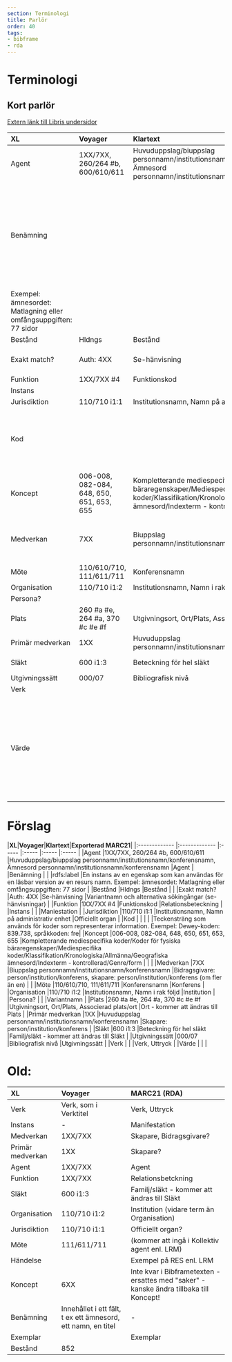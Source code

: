```yaml
---
section: Terminologi
title: Parlör
order: 40
tags:
- bibframe
- rda
---
```


# Terminologi
## Kort parlör

[Extern länk till Libris undersidor](http://www.kb.se/libris/Om-LIBRIS/Introduktion-till-nya-Libris-och-XL/BIBFRAME-svensk-terminologi/)

|**XL**|**Voyager**|**Klartext**|**RDA**|**RDF**|**Kommentar**|
|:------------- |:------------- |:----- |:----- |:----- |:----- |
|Agent |1XX/7XX, 260/264 #b, 600/610/611 |Huvuduppslag/biuppslag personnamn/institutionsnamn/konferensnamn, Ämnesord personnamn/institutionsnamn/konferensnamn |Agent | | |
|Benämning | | |rdfs:label |En instans av en egenskap som kan användas för en läsbar version av en resurs namn.
Exempel: ämnesordet: Matlagning eller omfångsuppgiften: 77 sidor |
|Bestånd |Hldngs |Bestånd | | | |
|Exakt match? |Auth: 4XX |Se-hänvisning |Variantnamn och alternativa sökingångar (se-hänvisningar) | | |
|Funktion |1XX/7XX #4 |Funktionskod |Relationsbeteckning | | |
|Instans | | |Maniestation | | |
|Jurisdiktion |110/710 i1:1 |Institutionsnamn, Namn på administrativ enhet |Officiellt organ | | |
|Kod | | | | |Teckensträng som används för koder som representerar information. Exempel: Dewey-koden: 839.738, språkkoden: fre|
|Koncept |006-008, 082-084, 648, 650, 651, 653, 655 |Kompletterande mediespecifika koder/Koder för fysiska bäraregenskaper/Mediespecifika koder/Klassifikation/Kronologiska/Allmänna/Geografiska ämnesord/Indexterm - kontrollerad/Genre/form |- |- | |skos:concept | |
|Medverkan |7XX |Biuppslag personnamn/institutionsnamn/konferensnamn |Bidragsgivare: person/institution/konferens, skapare: person/institution/konferens (om fler än en) | |
|Möte |110/610/710, 111/611/711 |Konferensnamn |Konferens | | |
|Organisation |110/710 i1:2 |Institutionsnamn, Namn i rak följd |Institution | | |
|Persona? | | |Variantnamn | | |
|Plats |260 #a #e, 264 #a, 370 #c #e #f |Utgivningsort, Ort/Plats, Associerad plats/ort |Ort - kommer att ändras till Plats | | |
|Primär medverkan |1XX |Huvuduppslag personnamn/institutionsnamn/konferensnamn |Skapare: person/institution/konferens | | |
|Släkt |600 i1:3 |Beteckning för hel släkt |Familj/släkt - kommer att ändras till Släkt | | |
|Utgivningssätt |000/07 |Bibliografisk nivå |Utgivningssätt | | |
|Verk | | |Verk, Uttryck | | |
|Värde | | | |rdf:value |En instans av en egenskap som kan användas för att beskriva strukturerade värden. Exempel: ISBN: 9789185352951, ISSN: 0065-0897, systemnummer: 13457927 |

# Förslag 

|**XL**|**Voyager**|**Klartext**|**Exporterad MARC21**|
|:------------- |:------------- |:----- |:----- |:----- |:----- |
|Agent |1XX/7XX, 260/264 #b, 600/610/611 |Huvuduppslag/biuppslag personnamn/institutionsnamn/konferensnamn, Ämnesord personnamn/institutionsnamn/konferensnamn |Agent |
|Benämning | | |rdfs:label |En instans av en egenskap som kan användas för en läsbar version av en resurs namn.
Exempel: ämnesordet: Matlagning eller omfångsuppgiften: 77 sidor |
|Bestånd |Hldngs |Bestånd | |
|Exakt match? |Auth: 4XX |Se-hänvisning |Variantnamn och alternativa sökingångar (se-hänvisningar) | 
|Funktion |1XX/7XX #4 |Funktionskod |Relationsbeteckning | 
|Instans | | |Maniestation | 
|Jurisdiktion |110/710 i1:1 |Institutionsnamn, Namn på administrativ enhet |Officiellt organ | 
|Kod | | | | |Teckensträng som används för koder som representerar information. Exempel: Dewey-koden: 839.738, språkkoden: fre|
|Koncept |006-008, 082-084, 648, 650, 651, 653, 655 |Kompletterande mediespecifika koder/Koder för fysiska bäraregenskaper/Mediespecifika koder/Klassifikation/Kronologiska/Allmänna/Geografiska ämnesord/Indexterm - kontrollerad/Genre/form | | | 
|Medverkan |7XX |Biuppslag personnamn/institutionsnamn/konferensnamn |Bidragsgivare: person/institution/konferens, skapare: person/institution/konferens (om fler än en) | |
|Möte |110/610/710, 111/611/711 |Konferensnamn |Konferens | 
|Organisation |110/710 i1:2 |Institutionsnamn, Namn i rak följd |Institution | 
|Persona? | | |Variantnamn | 
|Plats |260 #a #e, 264 #a, 370 #c #e #f |Utgivningsort, Ort/Plats, Associerad plats/ort |Ort - kommer att ändras till Plats |
|Primär medverkan |1XX |Huvuduppslag personnamn/institutionsnamn/konferensnamn |Skapare: person/institution/konferens | 
|Släkt |600 i1:3 |Beteckning för hel släkt |Familj/släkt - kommer att ändras till Släkt | 
|Utgivningssätt |000/07 |Bibliografisk nivå |Utgivningssätt |
|Verk | | |Verk, Uttryck |
|Värde | | | 
# Old:

|**XL**|**Voyager**|**MARC21 (RDA)**|
|:------------- |:------------- |:----- |
|Verk |Verk, som i Verktitel |Verk, Uttryck |
|Instans |- |Manifestation |
|Medverkan |1XX/7XX | Skapare, Bidragsgivare? |
|Primär medverkan |1XX |Skapare? |
|Agent |1XX/7XX |Agent |
|Funktion |1XX/7XX |Relationsbetckning |
|Släkt |600 i1:3 |Familj/släkt - kommer att ändras till Släkt |
|Organisation |110/710 i1:2 |Institution (vidare term än Organisation) |
|Jurisdiktion |110/710 i1:1 |Officiellt organ? |
|Möte |111/611/711 |(kommer att ingå i Kollektiv agent enl. LRM) |
|Händelse | |Exempel på RES enl. LRM |
|Koncept |6XX |Inte kvar i Bibframetexten - ersattes med "saker" - kanske ändra tillbaka till Koncept! |
|Benämning |Innehållet i ett fält, t ex ett ämnesord, ett namn, en titel |- |
|Exemplar | |Exemplar |
|Bestånd |852 | | 

